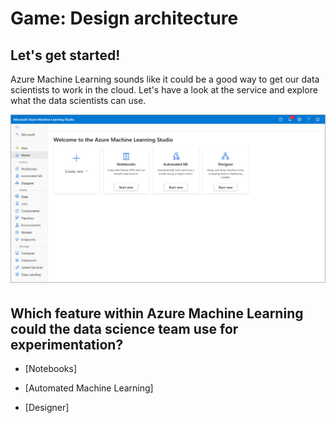# Game: Design architecture

## Let's get started!

Azure Machine Learning sounds like it could be a good way to get our data scientists to work in the cloud. Let's have a look at the service and explore what the data scientists can use. 

![Screenshot of Azure Machine Learning home page.](../media/studio-home.png)

## Which feature within Azure Machine Learning could the data science team use for experimentation?

- [Notebooks]

- [Automated Machine Learning]

- [Designer]


